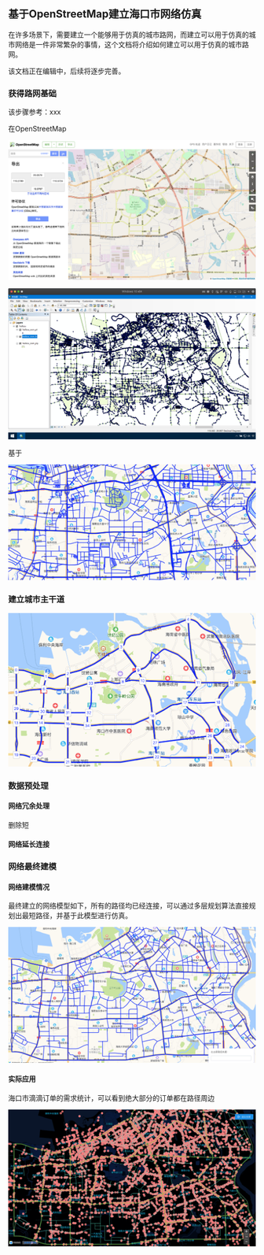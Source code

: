 ## 基于OpenStreetMap建立海口市网络仿真

在许多场景下，需要建立一个能够用于仿真的城市路网，而建立可以用于仿真的城市网络是一件非常繁杂的事情，这个文档将介绍如何建立可以用于仿真的城市路网。

该文档正在编辑中，后续将逐步完善。

### 获得路网基础

该步骤参考：xxx

在OpenStreetMap

![image-20201010152155630](img/image-20201010152155630.png)

![image-20201010151821625](img/image-20201010151821625.png)

基于

![image-20201010153219890](img/image-20201010153219890.png)

### 建立城市主干道

![image-20201010153404186](img/image-20201010153404186.png)

### 数据预处理

#### 网络冗余处理

删除短

#### 网络延长连接



### 网络最终建模

#### 网络建模情况

最终建立的网络模型如下，所有的路径均已经连接，可以通过多层规划算法直接规划出最短路径，并基于此模型进行仿真。

![image-20201010155346046](img/image-20201010155346046.png)

#### 实际应用

海口市滴滴订单的需求统计，可以看到绝大部分的订单都在路径周边

![image-20201010155606133](img/image-20201010155606133.png)